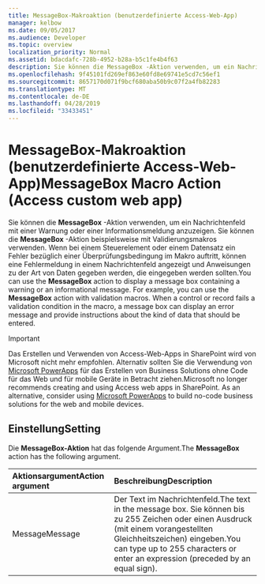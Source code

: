 ```yaml
---
title: MessageBox-Makroaktion (benutzerdefinierte Access-Web-App)
manager: kelbow
ms.date: 09/05/2017
ms.audience: Developer
ms.topic: overview
localization_priority: Normal
ms.assetid: bdacdafc-728b-4952-b28a-b5c1fe4b4f63
description: Sie können die MessageBox -Aktion verwenden, um ein Nachrichtenfeld mit einer Warnung oder einer Informationsmeldung anzuzeigen. Sie können die MessageBox -Aktion beispielsweise mit Validierungsmakros verwenden. Wenn bei einem Steuerelement oder einem Datensatz ein Fehler bezüglich einer Überprüfungsbedingung im Makro auftritt, können eine Fehlermeldung in einem Nachrichtenfeld angezeigt und Anweisungen zu der Art von Daten gegeben werden, die eingegeben werden sollten.
ms.openlocfilehash: 9f45101fd269ef863e60fd8e69741e5cd7c56ef1
ms.sourcegitcommit: 8657170d071f9bcf680aba50b9c07f2a4fb82283
ms.translationtype: MT
ms.contentlocale: de-DE
ms.lasthandoff: 04/28/2019
ms.locfileid: "33433451"
---
```

# <a name="messagebox-macro-action-access-custom-web-app"></a><span data-ttu-id="93294-105">MessageBox-Makroaktion (benutzerdefinierte Access-Web-App)</span><span class="sxs-lookup"><span data-stu-id="93294-105">MessageBox Macro Action (Access custom web app)</span></span>

<span data-ttu-id="93294-p102">Sie können die **MessageBox** -Aktion verwenden, um ein Nachrichtenfeld mit einer Warnung oder einer Informationsmeldung anzuzeigen. Sie können die **MessageBox** -Aktion beispielsweise mit Validierungsmakros verwenden. Wenn bei einem Steuerelement oder einem Datensatz ein Fehler bezüglich einer Überprüfungsbedingung im Makro auftritt, können eine Fehlermeldung in einem Nachrichtenfeld angezeigt und Anweisungen zu der Art von Daten gegeben werden, die eingegeben werden sollten.</span><span class="sxs-lookup"><span data-stu-id="93294-p102">You can use the **MessageBox** action to display a message box containing a warning or an informational message. For example, you can use the **MessageBox** action with validation macros. When a control or record fails a validation condition in the macro, a message box can display an error message and provide instructions about the kind of data that should be entered.</span></span> 
  
> [!IMPORTANT]
> <span data-ttu-id="93294-p103">Das Erstellen und Verwenden von Access-Web-Apps in SharePoint wird von Microsoft nicht mehr empfohlen. Alternativ sollten Sie die Verwendung von [Microsoft PowerApps](https://powerapps.microsoft.com/en-us/) für das Erstellen von Business Solutions ohne Code für das Web und für mobile Geräte in Betracht ziehen.</span><span class="sxs-lookup"><span data-stu-id="93294-p103">Microsoft no longer recommends creating and using Access web apps in SharePoint. As an alternative, consider using [Microsoft PowerApps](https://powerapps.microsoft.com/en-us/) to build no-code business solutions for the web and mobile devices.</span></span> 
  
## <a name="setting"></a><span data-ttu-id="93294-111">Einstellung</span><span class="sxs-lookup"><span data-stu-id="93294-111">Setting</span></span>

<span data-ttu-id="93294-112">Die **MessageBox-Aktion** hat das folgende Argument.</span><span class="sxs-lookup"><span data-stu-id="93294-112">The **MessageBox** action has the following argument.</span></span> 
  
|<span data-ttu-id="93294-113">**Aktionsargument**</span><span class="sxs-lookup"><span data-stu-id="93294-113">**Action argument**</span></span>|<span data-ttu-id="93294-114">**Beschreibung**</span><span class="sxs-lookup"><span data-stu-id="93294-114">**Description**</span></span>|
|:-----|:-----|
|<span data-ttu-id="93294-115">Message</span><span class="sxs-lookup"><span data-stu-id="93294-115">Message</span></span>  <br/> |<span data-ttu-id="93294-116">Der Text im Nachrichtenfeld.</span><span class="sxs-lookup"><span data-stu-id="93294-116">The text in the message box.</span></span> <span data-ttu-id="93294-117">Sie können bis zu 255 Zeichen oder einen Ausdruck (mit einem vorangestellten Gleichheitszeichen) eingeben.</span><span class="sxs-lookup"><span data-stu-id="93294-117">You can type up to 255 characters or enter an expression (preceded by an equal sign).</span></span>  <br/> |
   

